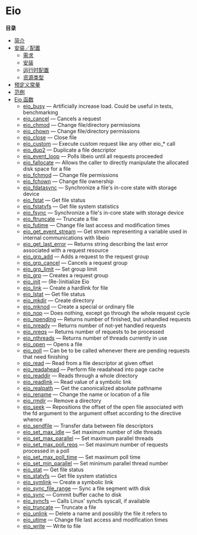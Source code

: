 Eio
===

**目录**

-   [简介](/intro/eio.html)
-   [安装／配置](/eio/setup.html)
    -   [需求](/eio/setup.html#需求)
    -   [安装](/eio/setup.html#安装)
    -   [运行时配置](/eio/setup.html#运行时配置)
    -   [资源类型](/eio/setup.html#资源类型)
-   [预定义常量](/eio/constants.html)
-   [范例](/eio/examples.html)
-   [Eio 函数](/ref/eio.html)
    -   [eio\_busy](/ref/eio.html#eio_busy) — Artificially increase
        load. Could be useful in tests, benchmarking
    -   [eio\_cancel](/ref/eio.html#eio_cancel) — Cancels a request
    -   [eio\_chmod](/ref/eio.html#eio_chmod) — Change file/directory
        permissions
    -   [eio\_chown](/ref/eio.html#eio_chown) — Change file/directory
        permissions
    -   [eio\_close](/ref/eio.html#eio_close) — Close file
    -   [eio\_custom](/ref/eio.html#eio_custom) — Execute custom request
        like any other eio\_\* call
    -   [eio\_dup2](/ref/eio.html#eio_dup2) — Duplicate a file
        descriptor
    -   [eio\_event\_loop](/ref/eio.html#eio_event_loop) — Polls libeio
        until all requests proceeded
    -   [eio\_fallocate](/ref/eio.html#eio_fallocate) — Allows the
        caller to directly manipulate the allocated disk space for a
        file
    -   [eio\_fchmod](/ref/eio.html#eio_fchmod) — Change file
        permissions
    -   [eio\_fchown](/ref/eio.html#eio_fchown) — Change file ownership
    -   [eio\_fdatasync](/ref/eio.html#eio_fdatasync) — Synchronize a
        file's in-core state with storage device
    -   [eio\_fstat](/ref/eio.html#eio_fstat) — Get file status
    -   [eio\_fstatvfs](/ref/eio.html#eio_fstatvfs) — Get file system
        statistics
    -   [eio\_fsync](/ref/eio.html#eio_fsync) — Synchronize a file's
        in-core state with storage device
    -   [eio\_ftruncate](/ref/eio.html#eio_ftruncate) — Truncate a file
    -   [eio\_futime](/ref/eio.html#eio_futime) — Change file last
        access and modification times
    -   [eio\_get\_event\_stream](/ref/eio.html#eio_get_event_stream) —
        Get stream representing a variable used in internal
        communications with libeio
    -   [eio\_get\_last\_error](/ref/eio.html#eio_get_last_error) —
        Returns string describing the last error associated with a
        request resource
    -   [eio\_grp\_add](/ref/eio.html#eio_grp_add) — Adds a request to
        the request group
    -   [eio\_grp\_cancel](/ref/eio.html#eio_grp_cancel) — Cancels a
        request group
    -   [eio\_grp\_limit](/ref/eio.html#eio_grp_limit) — Set group limit
    -   [eio\_grp](/ref/eio.html#eio_grp) — Creates a request group
    -   [eio\_init](/ref/eio.html#eio_init) — (Re-)initialize Eio
    -   [eio\_link](/ref/eio.html#eio_link) — Create a hardlink for file
    -   [eio\_lstat](/ref/eio.html#eio_lstat) — Get file status
    -   [eio\_mkdir](/ref/eio.html#eio_mkdir) — Create directory
    -   [eio\_mknod](/ref/eio.html#eio_mknod) — Create a special or
        ordinary file
    -   [eio\_nop](/ref/eio.html#eio_nop) — Does nothing, except go
        through the whole request cycle
    -   [eio\_npending](/ref/eio.html#eio_npending) — Returns number of
        finished, but unhandled requests
    -   [eio\_nready](/ref/eio.html#eio_nready) — Returns number of
        not-yet handled requests
    -   [eio\_nreqs](/ref/eio.html#eio_nreqs) — Returns number of
        requests to be processed
    -   [eio\_nthreads](/ref/eio.html#eio_nthreads) — Returns number of
        threads currently in use
    -   [eio\_open](/ref/eio.html#eio_open) — Opens a file
    -   [eio\_poll](/ref/eio.html#eio_poll) — Can be to be called
        whenever there are pending requests that need finishing
    -   [eio\_read](/ref/eio.html#eio_read) — Read from a file
        descriptor at given offset
    -   [eio\_readahead](/ref/eio.html#eio_readahead) — Perform file
        readahead into page cache
    -   [eio\_readdir](/ref/eio.html#eio_readdir) — Reads through a
        whole directory
    -   [eio\_readlink](/ref/eio.html#eio_readlink) — Read value of a
        symbolic link
    -   [eio\_realpath](/ref/eio.html#eio_realpath) — Get the
        canonicalized absolute pathname
    -   [eio\_rename](/ref/eio.html#eio_rename) — Change the name or
        location of a file
    -   [eio\_rmdir](/ref/eio.html#eio_rmdir) — Remove a directory
    -   [eio\_seek](/ref/eio.html#eio_seek) — Repositions the offset of
        the open file associated with the fd argument to the argument
        offset according to the directive whence
    -   [eio\_sendfile](/ref/eio.html#eio_sendfile) — Transfer data
        between file descriptors
    -   [eio\_set\_max\_idle](/ref/eio.html#eio_set_max_idle) — Set
        maximum number of idle threads
    -   [eio\_set\_max\_parallel](/ref/eio.html#eio_set_max_parallel) —
        Set maximum parallel threads
    -   [eio\_set\_max\_poll\_reqs](/ref/eio.html#eio_set_max_poll_reqs)
        — Set maximum number of requests processed in a poll
    -   [eio\_set\_max\_poll\_time](/ref/eio.html#eio_set_max_poll_time)
        — Set maximum poll time
    -   [eio\_set\_min\_parallel](/ref/eio.html#eio_set_min_parallel) —
        Set minimum parallel thread number
    -   [eio\_stat](/ref/eio.html#eio_stat) — Get file status
    -   [eio\_statvfs](/ref/eio.html#eio_statvfs) — Get file system
        statistics
    -   [eio\_symlink](/ref/eio.html#eio_symlink) — Create a symbolic
        link
    -   [eio\_sync\_file\_range](/ref/eio.html#eio_sync_file_range) —
        Sync a file segment with disk
    -   [eio\_sync](/ref/eio.html#eio_sync) — Commit buffer cache to
        disk
    -   [eio\_syncfs](/ref/eio.html#eio_syncfs) — Calls Linux' syncfs
        syscall, if available
    -   [eio\_truncate](/ref/eio.html#eio_truncate) — Truncate a file
    -   [eio\_unlink](/ref/eio.html#eio_unlink) — Delete a name and
        possibly the file it refers to
    -   [eio\_utime](/ref/eio.html#eio_utime) — Change file last access
        and modification times
    -   [eio\_write](/ref/eio.html#eio_write) — Write to file
